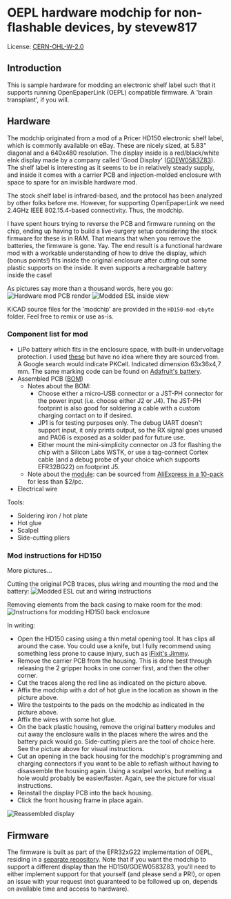 # OEPL hardware modchip for non-flashable devices, by stevew817
License: [CERN-OHL-W-2.0](https://choosealicense.com/licenses/cern-ohl-w-2.0/)

## Introduction
This is sample hardware for modding an electronic shelf label such that it supports running OpenEpaperLink (OEPL) compatible firmware. A 'brain transplant', if you will.

## Hardware
The modchip originated from a mod of a Pricer HD150 electronic shelf label, which is commonly available on eBay. These are nicely sized, at 5.83" diagonal and a 640x480 resolution. The display inside is a red/black/white eInk display made by a company called 'Good Display' ([GDEW0583Z83](https://www.good-display.com/product/242.html)). The shelf label is interesting as it seems to be in relatively steady supply, and inside it comes with a carrier PCB and injection-molded enclosure with space to spare for an invisible hardware mod.

The stock shelf label is infrared-based, and the protocol has been analyzed by other folks before me. However, for supporting OpenEpaperLink we need 2.4GHz IEEE 802.15.4-based connectivity. Thus, the modchip.

I have spent hours trying to reverse the PCB and firmware running on the chip, ending up having to build a live-surgery setup considering the stock firmware for these is in RAM. That means that when you remove the batteries, the firmware is gone. Yay. The end result is a functional hardware mod with a workable understanding of how to drive the display, which (bonus points!) fits inside the original enclosure after cutting out some plastic supports on the inside. It even supports a rechargeable battery inside the case!

As pictures say more than a thousand words, here you go:
![Hardware mod PCB render](./pcb-render.png)
![Modded ESL inside view](./modded_pcb.jpeg)

KiCAD source files for the 'modchip' are provided in the `HD150-mod-ebyte` folder. Feel free to remix or use as-is.

### Component list for mod
- LiPo battery which fits in the enclosure space, with built-in undervoltage protection. I used [these](https://www.kjell.com/no/produkter/elektro-og-verktoy/arduino/arduino-tilbehor/luxorparts-li-po-batteri-37-v-med-kontakt-1200-mah-p87924) but have no idea where they are sourced from. A Google search would indicate PKCell. Indicated dimension 63x36x4,7 mm. The same marking code can be found on [Adafruit's battery](https://www.adafruit.com/product/258).
- Assembled PCB ([BOM](./BOM.csv))
  - Notes about the BOM:
    - Choose either a micro-USB connector or a JST-PH connector for the power input (i.e. choose either J2 or J4). The JST-PH footprint is also good for soldering a cable with a custom charging contact on to if desired.
    - JP1 is for testing purposes only. The debug UART doesn't support input, it only prints output, so the RX signal goes unused and PA06 is exposed as a solder pad for future use.
    - Either mount the mini-simplicity connector on J3 for flashing the chip with a Silicon Labs WSTK, or use a tag-connect Cortex cable (and a debug probe of your choice which supports EFR32BG22) on footprint J5.
  - Note about the [module](https://www.cdebyte.com/products/E104-BT53A1): can be sourced from [AliExpress in a 10-pack](https://www.aliexpress.com/item/4001276005199.html) for less than $2/pc.
- Electrical wire

Tools:
- Soldering iron / hot plate
- Hot glue
- Scalpel
- Side-cutting pliers

### Mod instructions for HD150
More pictures...

Cutting the original PCB traces, plus wiring and mounting the mod and the battery:
![Modded ESL cut and wiring instructions](./modded_pcb_instructions.jpeg)

Removing elements from the back casing to make room for the mod:
![Instructions for modding HD150 back enclosure](./modded_enclosure_instructions.jpeg)

In writing:
- Open the HD150 casing using a thin metal opening tool. It has clips all around the case. You could use a knife, but I fully recommend using something less prone to cause injury, such as [iFixit's Jimmy](https://www.ifixit.com/products/jimmy).
- Remove the carrier PCB from the housing. This is done best through releasing the 2 gripper hooks in one corner first, and then the other corner.
- Cut the traces along the red line as indicated on the picture above.
- Affix the modchip with a dot of hot glue in the location as shown in the picture above.
- Wire the testpoints to the pads on the modchip as indicated in the picture above.
- Affix the wires with some hot glue.
- On the back plastic housing, remove the original battery modules and cut away the enclosure walls in the places where the wires and the battery pack would go. Side-cutting pliers are the tool of choice here. See the picture above for visual instructions.
- Cut an opening in the back housing for the modchip's programming and charging connectors if you want to be able to reflash without having to disassemble the housing again. Using a scalpel works, but melting a hole would probably be easier/faster. Again, see the picture for visual instructions.
- Reinstall the display PCB into the back housing.
- Click the front housing frame in place again.


![Reassembled display](./reassembled.jpeg)

## Firmware
The firmware is built as part of the EFR32xG22 implementation of OEPL, residing in a [separate repository](https://github.com/OpenEPaperLink/Tag_FW_EFR32xG22). Note that if you want the modchip to support a different display than the HD150/GDEW0583Z83, you'll need to either implement support for that yourself (and please send a PR!), or open an issue with your request (not guaranteed to be followed up on, depends on available time and access to hardware).
